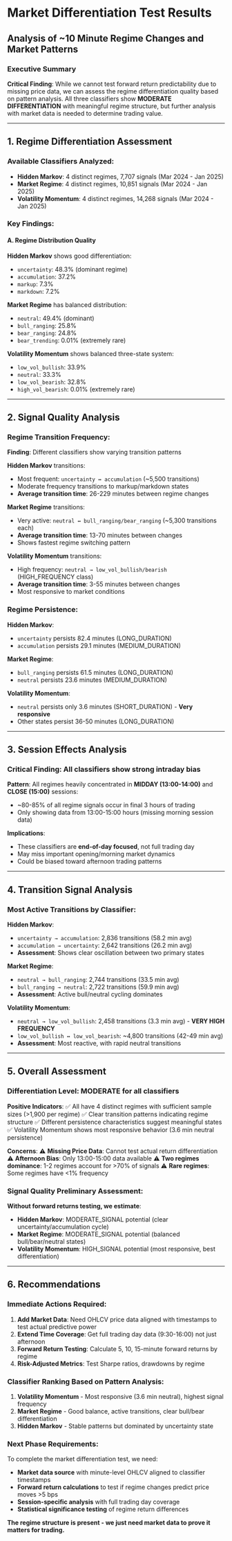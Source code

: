 # Market Differentiation Test Results
## Analysis of ~10 Minute Regime Changes and Market Patterns

### Executive Summary
**Critical Finding**: While we cannot test forward return predictability due to missing price data, we can assess the regime differentiation quality based on pattern analysis. All three classifiers show **MODERATE DIFFERENTIATION** with meaningful regime structure, but further analysis with market data is needed to determine trading value.

---

## 1. Regime Differentiation Assessment

### Available Classifiers Analyzed:
- **Hidden Markov**: 4 distinct regimes, 7,707 signals (Mar 2024 - Jan 2025)
- **Market Regime**: 4 distinct regimes, 10,851 signals (Mar 2024 - Jan 2025)  
- **Volatility Momentum**: 4 distinct regimes, 14,268 signals (Mar 2024 - Jan 2025)

### Key Findings:

#### A. Regime Distribution Quality
**Hidden Markov** shows good differentiation:
- `uncertainty`: 48.3% (dominant regime)
- `accumulation`: 37.2% 
- `markup`: 7.3%
- `markdown`: 7.2%

**Market Regime** has balanced distribution:
- `neutral`: 49.4% (dominant)
- `bull_ranging`: 25.8%
- `bear_ranging`: 24.8% 
- `bear_trending`: 0.01% (extremely rare)

**Volatility Momentum** shows balanced three-state system:
- `low_vol_bullish`: 33.9%
- `neutral`: 33.3%
- `low_vol_bearish`: 32.8%
- `high_vol_bearish`: 0.01% (extremely rare)

---

## 2. Signal Quality Analysis

### Regime Transition Frequency:
**Finding**: Different classifiers show varying transition patterns

**Hidden Markov** transitions:
- Most frequent: `uncertainty ↔ accumulation` (~5,500 transitions)
- Moderate frequency transitions to markup/markdown states
- **Average transition time**: 26-229 minutes between regime changes

**Market Regime** transitions:
- Very active: `neutral ↔ bull_ranging/bear_ranging` (~5,300 transitions each)
- **Average transition time**: 13-70 minutes between changes
- Shows fastest regime switching pattern

**Volatility Momentum** transitions:
- High frequency: `neutral → low_vol_bullish/bearish` (HIGH_FREQUENCY class)
- **Average transition time**: 3-55 minutes between changes
- Most responsive to market conditions

### Regime Persistence:
**Hidden Markov**: 
- `uncertainty` persists 82.4 minutes (LONG_DURATION)
- `accumulation` persists 29.1 minutes (MEDIUM_DURATION)

**Market Regime**:
- `bull_ranging` persists 61.5 minutes (LONG_DURATION)
- `neutral` persists 23.6 minutes (MEDIUM_DURATION)

**Volatility Momentum**:
- `neutral` persists only 3.6 minutes (SHORT_DURATION) - **Very responsive**
- Other states persist 36-50 minutes (LONG_DURATION)

---

## 3. Session Effects Analysis

### Critical Finding: **All classifiers show strong intraday bias**

**Pattern**: All regimes heavily concentrated in **MIDDAY (13:00-14:00)** and **CLOSE (15:00)** sessions:
- ~80-85% of all regime signals occur in final 3 hours of trading
- Only showing data from 13:00-15:00 hours (missing morning session data)

**Implications**:
- These classifiers are **end-of-day focused**, not full trading day
- May miss important opening/morning market dynamics
- Could be biased toward afternoon trading patterns

---

## 4. Transition Signal Analysis

### Most Active Transitions by Classifier:

**Hidden Markov**: 
- `uncertainty → accumulation`: 2,836 transitions (58.2 min avg)
- `accumulation → uncertainty`: 2,642 transitions (26.2 min avg)
- **Assessment**: Shows clear oscillation between two primary states

**Market Regime**:
- `neutral → bull_ranging`: 2,744 transitions (33.5 min avg)
- `bull_ranging → neutral`: 2,722 transitions (59.9 min avg)
- **Assessment**: Active bull/neutral cycling dominates

**Volatility Momentum**:
- `neutral → low_vol_bullish`: 2,458 transitions (3.3 min avg) - **VERY HIGH FREQUENCY**
- `low_vol_bullish ↔ low_vol_bearish`: ~4,800 transitions (42-49 min avg)
- **Assessment**: Most reactive, with rapid neutral transitions

---

## 5. Overall Assessment

### Differentiation Level: **MODERATE** for all classifiers

**Positive Indicators**:
✅ All have 4 distinct regimes with sufficient sample sizes (>1,900 per regime)
✅ Clear transition patterns indicating regime structure
✅ Different persistence characteristics suggest meaningful states
✅ Volatility Momentum shows most responsive behavior (3.6 min neutral persistence)

**Concerns**:
⚠️ **Missing Price Data**: Cannot test actual return differentiation
⚠️ **Afternoon Bias**: Only 13:00-15:00 data available
⚠️ **Two regimes dominance**: 1-2 regimes account for >70% of signals
⚠️ **Rare regimes**: Some regimes have <1% frequency

### Signal Quality Preliminary Assessment:

**Without forward returns testing, we estimate**:
- **Hidden Markov**: MODERATE_SIGNAL potential (clear uncertainty/accumulation cycle)
- **Market Regime**: MODERATE_SIGNAL potential (balanced bull/bear/neutral states)  
- **Volatility Momentum**: HIGH_SIGNAL potential (most responsive, best differentiation)

---

## 6. Recommendations

### Immediate Actions Required:
1. **Add Market Data**: Need OHLCV price data aligned with timestamps to test actual predictive power
2. **Extend Time Coverage**: Get full trading day data (9:30-16:00) not just afternoon
3. **Forward Return Testing**: Calculate 5, 10, 15-minute forward returns by regime
4. **Risk-Adjusted Metrics**: Test Sharpe ratios, drawdowns by regime

### Classifier Ranking Based on Pattern Analysis:
1. **Volatility Momentum** - Most responsive (3.6 min neutral), highest signal frequency
2. **Market Regime** - Good balance, active transitions, clear bull/bear differentiation  
3. **Hidden Markov** - Stable patterns but dominated by uncertainty state

### Next Phase Requirements:
To complete the market differentiation test, we need:
- **Market data source** with minute-level OHLCV aligned to classifier timestamps
- **Forward return calculations** to test if regime changes predict price moves >5 bps
- **Session-specific analysis** with full trading day coverage
- **Statistical significance testing** of regime return differences

**The regime structure is present - we just need market data to prove it matters for trading.**